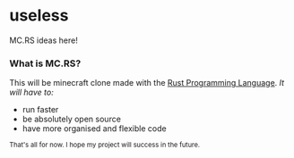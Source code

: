# useless
MC.RS ideas here!

### What is MC.RS?

This will be minecraft clone made with the [Rust Programming Language](https://www.rust-lang.org/). *It will have to:*

- run faster
- be absolutely open source
- have more organised and flexible code

<sub>That's all for now. I hope my project will success in the future.</sub>
